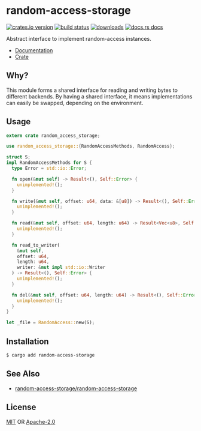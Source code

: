 # random-access-storage
[![crates.io version][1]][2] [![build status][3]][4]
[![downloads][5]][6] [![docs.rs docs][7]][8]

Abstract interface to implement random-access instances.

- [Documentation][8]
- [Crate][2]

## Why?
This module forms a shared interface for reading and writing bytes to
different backends. By having a shared interface, it means implementations
can easily be swapped, depending on the environment.

## Usage
```rust
extern crate random_access_storage;

use random_access_storage::{RandomAccessMethods, RandomAccess};

struct S;
impl RandomAccessMethods for S {
  type Error = std::io::Error;

  fn open(&mut self) -> Result<(), Self::Error> {
    unimplemented!();
  }

  fn write(&mut self, offset: u64, data: &[u8]) -> Result<(), Self::Error> {
    unimplemented!();
  }

  fn read(&mut self, offset: u64, length: u64) -> Result<Vec<u8>, Self::Error> {
    unimplemented!();
  }

  fn read_to_writer(
    &mut self,
    offset: u64,
    length: u64,
    writer: &mut impl std::io::Writer
  ) -> Result<(), Self::Error> {
    unimplemented!();
  }

  fn del(&mut self, offset: u64, length: u64) -> Result<(), Self::Error> {
    unimplemented!();
  }
}

let _file = RandomAccess::new(S);
```

## Installation
```sh
$ cargo add random-access-storage
```

## See Also
- [random-access-storage/random-access-storage](https://github.com/random-access-storage/random-access-storage)

## License
[MIT](./LICENSE-MIT) OR [Apache-2.0](./LICENSE-APACHE)

[1]: https://img.shields.io/crates/v/random-access-storage.svg?style=flat-square
[2]: https://crates.io/crate/random-access-storage
[3]: https://img.shields.io/travis/datrs/random-access-storage.svg?style=flat-square
[4]: https://travis-ci.org/datrs/random-access-storage
[5]: https://img.shields.io/crates/d/random-access-storage.svg?style=flat-square
[6]: https://crates.io/crates/random-access-storage
[7]: https://docs.rs/random-access-storage/badge.svg
[8]: https://docs.rs/random-access-storage
